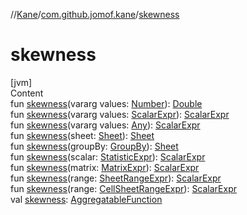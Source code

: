 //[Kane](../index.md)/[com.github.jomof.kane](index.md)/[skewness](skewness.md)



# skewness  
[jvm]  
Content  
fun [skewness](skewness.md)(vararg values: [Number](https://kotlinlang.org/api/latest/jvm/stdlib/kotlin/-number/index.html)): [Double](https://kotlinlang.org/api/latest/jvm/stdlib/kotlin/-double/index.html)  
fun [skewness](skewness.md)(vararg values: [ScalarExpr](-scalar-expr/index.md)): [ScalarExpr](-scalar-expr/index.md)  
fun [skewness](skewness.md)(vararg values: [Any](https://kotlinlang.org/api/latest/jvm/stdlib/kotlin/-any/index.html)): [ScalarExpr](-scalar-expr/index.md)  
fun [skewness](skewness.md)(sheet: [Sheet](../com.github.jomof.kane.impl.sheet/-sheet/index.md)): [Sheet](../com.github.jomof.kane.impl.sheet/-sheet/index.md)  
fun [skewness](skewness.md)(groupBy: [GroupBy](../com.github.jomof.kane.impl.sheet/-group-by/index.md)): [Sheet](../com.github.jomof.kane.impl.sheet/-sheet/index.md)  
fun [skewness](skewness.md)(scalar: [StatisticExpr](-statistic-expr/index.md)): [ScalarExpr](-scalar-expr/index.md)  
fun [skewness](skewness.md)(matrix: [MatrixExpr](-matrix-expr/index.md)): [ScalarExpr](-scalar-expr/index.md)  
fun [skewness](skewness.md)(range: [SheetRangeExpr](../com.github.jomof.kane.impl.sheet/-sheet-range-expr/index.md)): [ScalarExpr](-scalar-expr/index.md)  
fun [skewness](skewness.md)(range: [CellSheetRangeExpr](../com.github.jomof.kane.impl.sheet/-cell-sheet-range-expr/index.md)): [ScalarExpr](-scalar-expr/index.md)  
val [skewness](skewness.md): [AggregatableFunction](../com.github.jomof.kane.impl.functions/-aggregatable-function/index.md)  



